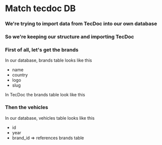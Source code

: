 # Match tecdoc DB

### We're trying to import data from TecDoc into our own database

### So we're keeping our structure and importing TecDoc

### First of all, let's get the brands

In our database, brands table looks like this

-   name
-   country
-   logo
-   slug

In TecDoc the brands table look like this

### Then the vehicles

In our database, vehicles table looks like this

-   id
-   year
-   brand_id => references brands table
